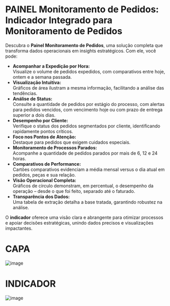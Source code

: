 # PAINEL Monitoramento de Pedidos: Indicador Integrado para Monitoramento de Pedidos

Descubra o **Painel Monitoramento de Pedidos**, uma solução completa que transforma dados operacionais em insights estratégicos. Com ele, você pode:

- **Acompanhar a Expedição por Hora:**  
  Visualize o volume de pedidos expedidos, com comparativos entre hoje, ontem e a semana passada.
- **Visualização Intuitiva:**  
  Gráficos de área ilustram a mesma informação, facilitando a análise das tendências.
- **Análise de Status:**  
  Consulte a quantidade de pedidos por estágio do processo, com alertas para pedidos vencidos, com vencimento hoje ou com prazo de entrega superior a dois dias.
- **Desempenho por Cliente:**  
  Verifique o status dos pedidos segmentados por cliente, identificando rapidamente pontos críticos.
- **Foco nos Pontos de Atenção:**  
  Destaque para pedidos que exigem cuidados especiais.
- **Monitoramento de Processos Parados:**  
  Acompanhe a quantidade de pedidos parados por mais de 6, 12 e 24 horas.
- **Comparativos de Performance:**  
  Cartões comparativos evidenciam a média mensal versus o dia atual em pedidos, peças e sua relação.
- **Visão Operacional Completa:**  
  Gráficos de círculo demonstram, em percentual, o desempenho da operação – desde o que foi feito, separado até o faturado.
- **Transparência dos Dados:**  
  Uma tabela de extração detalha a base tratada, garantindo robustez na análise.

O **indicador** oferece uma visão clara e abrangente para otimizar processos e apoiar decisões estratégicas, unindo dados precisos e visualizações impactantes.

# CAPA

![image](https://github.com/user-attachments/assets/d976ad57-44f3-440a-9c5c-840601b61fe5)


# INDICADOR

![image](https://github.com/user-attachments/assets/aa821eec-71a4-4902-bd86-af5277605c8e)



